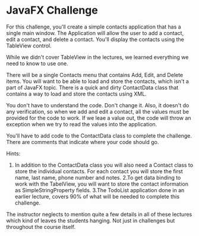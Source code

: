 # JavaFX Challenge
For this challenge, you'll create a simple contacts application that has a single main window.  The Application
will allow the user to add a contact, edit a contact, and delete a contact.   You'll display the contacts using
the TableView control.

While we didn't cover TableView in the lectures, we learned everything we need to know to use one.

There will be a single Contacts menu that contains Add, Edit, and Delete items.
You will want to be able to load and store the contacts, which isn't a part of JavaFX topic.
There is a quick and dirty ContactData class that contains a way to load and store the contacts using XML.

You don't have to understand the code.  Don't change it.  Also, it doesn't do any verification, so when we add
and edit a contact, all the values must be provided for the code to work.  If we leae a value out, the code will
throw an exception when we try to read the values into the application. 

You'll have to add code to the ContactData class to complete the challenge.  There are comments that indicate where
your code should go. 

Hints: 
1.  In addition to the ContactData class you will also need a Contact class to store the individual contacts.  For each contact
you will store the first name, last name, phone number and notes.
2.To get data binding to work with the TabelView, you will want to store the contact information as SimpleStringProperty fields.
3.The TodoList application done in an earlier lecture, covers 90% of what will be needed to complete this challenge. 

The instructor neglects to mention quite a few details in all of these lectures which kind of leaves the students 
hanging.  Not just in challenges but throughout the course itself. 